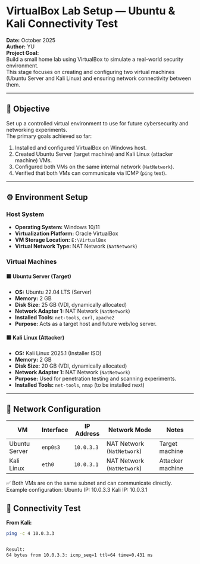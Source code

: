 # VirtualBox Lab Setup — Ubuntu & Kali Connectivity Test

**Date:** October 2025  
**Author:** YU  
**Project Goal:**  
Build a small home lab using VirtualBox to simulate a real-world security environment.  
This stage focuses on creating and configuring two virtual machines (Ubuntu Server and Kali Linux) and ensuring network connectivity between them.

---

## 🧭 Objective
Set up a controlled virtual environment to use for future cybersecurity and networking experiments.  
The primary goals achieved so far:
1. Installed and configured VirtualBox on Windows host.
2. Created Ubuntu Server (target machine) and Kali Linux (attacker machine) VMs.
3. Configured both VMs on the same internal network (`NatNetwork`).
4. Verified that both VMs can communicate via ICMP (`ping` test).

---

## ⚙️ Environment Setup

### Host System
- **Operating System:** Windows 10/11  
- **Virtualization Platform:** Oracle VirtualBox  
- **VM Storage Location:** `E:\VirtualBox`  
- **Virtual Network Type:** NAT Network (`NatNetwork`)

### Virtual Machines

#### 🟩 Ubuntu Server (Target)
- **OS:** Ubuntu 22.04 LTS (Server)
- **Memory:** 2 GB  
- **Disk Size:** 25 GB (VDI, dynamically allocated)  
- **Network Adapter 1:** NAT Network (`NatNetwork`)  
- **Installed Tools:** `net-tools`, `curl`, `apache2`  
- **Purpose:** Acts as a target host and future web/log server.

#### 🟥 Kali Linux (Attacker)
- **OS:** Kali Linux 2025.1 (Installer ISO)
- **Memory:** 2 GB  
- **Disk Size:** 20 GB (VDI, dynamically allocated)  
- **Network Adapter 1:** NAT Network (`NatNetwork`)  
- **Purpose:** Used for penetration testing and scanning experiments.  
- **Installed Tools:** `net-tools`, `nmap` (to be installed next)

---

## 🔌 Network Configuration

| VM | Interface | IP Address | Network Mode | Notes |
|----|------------|-------------|---------------|-------|
| Ubuntu Server | `enp0s3` | `10.0.3.3` | NAT Network (`NatNetwork`) | Target machine |
| Kali Linux | `eth0` | `10.0.3.1` | NAT Network (`NatNetwork`) | Attacker machine |

✅ Both VMs are on the same subnet and can communicate directly.  
Example configuration:
Ubuntu IP: 10.0.3.3
Kali IP: 10.0.3.1

## 🧪 Connectivity Test

**From Kali:**
```bash
ping -c 4 10.0.3.3


Result:
64 bytes from 10.0.3.3: icmp_seq=1 ttl=64 time=0.431 ms
